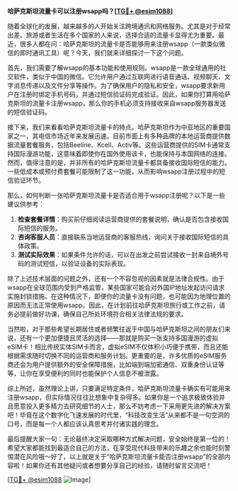 **哈萨克斯坦流量卡可以注册wsapp吗？[[TG💪+ @esim1088](https://t.me/s/esim1088)]**

随着全球化的发展，越来越多的人开始关注跨境通讯和网络服务。尤其是对于经常出差、旅游或者生活在多个国家的人来说，选择合适的流量卡显得尤为重要。最近，很多人都在问：哈萨克斯坦的流量卡是否能够用来注册wsapp（一款类似微信的即时通讯工具）呢？今天，我们就来详细探讨一下这个问题。

首先，我们需要了解wsapp的基本功能和使用规则。wsapp是一款全球通用的社交软件，类似于中国的微信。它允许用户通过互联网进行语音通话、视频聊天、文字消息传递以及文件分享等操作。为了确保用户的隐私和安全，wsapp要求新用户在注册时绑定手机号码，并通过短信验证码完成验证。因此，如果你打算用哈萨克斯坦的流量卡注册wsapp，那么你的手机必须支持接收来自wsapp服务器发送的短信验证码。

接下来，我们来看看哈萨克斯坦流量卡的特点。哈萨克斯坦作为中亚地区的重要国家之一，其电信市场近年来发展迅速。目前市面上有多种品牌的本地运营商提供数据流量套餐服务，包括Beeline、Kcell、Activ等。这些运营商提供的SIM卡通常支持国际漫游功能，这意味着即使你在国外使用该卡，也能保持与本国网络的连接。然而，值得注意的是，并非所有的哈萨克斯坦流量卡都具备接收国际短信的能力。一些低成本或预付费套餐可能限制了这一功能，从而影响wsapp注册过程中的短信验证环节。

那么，如何判断一张哈萨克斯坦流量卡是否适合用于wsapp注册呢？以下是一些建议供参考：

1. **检查套餐详情**：购买前仔细阅读运营商提供的套餐说明，确认是否包含接收国际短信的服务。
2. **咨询客服人员**：直接联系当地运营商的客服热线，询问关于接收国际短信的具体政策。
3. **测试实际效果**：如果条件允许的话，可以在出发之前尝试接收一封来自境外号码的测试短信，以验证设备的实际表现。

除了上述技术层面的问题之外，还有一个不容忽视的因素就是法律合规性。由于wsapp在全球范围内受到严格监管，某些国家可能会对外国IP地址发起访问请求实施封锁措施。在这种情况下，即便你的流量卡没有问题，也可能因为地理位置的原因而无法正常使用wsapp。因此，在计划前往哈萨克斯坦旅行或工作之前，请务必提前做好功课，确保自己所处环境符合相关法律法规的要求。

当然啦，对于那些希望长期居住或者频繁往返于中国与哈萨克斯坦之间的朋友们来说，还有一个更加便捷且灵活的选择——那就是购买一张支持多国漫游的虚拟eSIM卡！相比传统实体SIM卡而言，虚拟eSIM不仅体积小巧便于携带，而且还能根据需求随时切换不同的运营商和服务计划。更重要的是，许多优质的eSIM服务商还会为用户提供额外的安全保障措施，比如端到端加密通信、双重身份认证等等，让你在享受便利的同时也能保护个人信息不被泄露。

综上所述，虽然理论上讲，只要满足特定条件，哈萨克斯坦流量卡确实有可能用来注册wsapp，但实际情况往往比想象中复杂得多。如果你是一个追求极致体验并且愿意投入更多精力去研究细节的人士，那么不妨考虑一下采用更先进的解决方案吧！毕竟在这个数字化飞速发展的时代里，“科技改变生活”从来都不是一句空洞的口号，而是每一个人都应该认真思考并付诸实践的理念。

最后提醒大家一句：无论最终决定采取哪种方式解决问题，安全始终是第一位的！希望大家都能找到最适合自己的方法，在享受现代科技带来的乐趣之余也能时刻警惕潜在风险哦～好了，以上就是关于“哈萨克斯坦流量卡能否注册wsapp”的全部内容啦！如果你还有其他疑问或者想要分享自己的经验，请随时留言交流吧！

[[TG💪+ @esim1088](https://t.me/s/esim1088) ![Image](https://i.postimg.cc/4NQfJmqS/Snipaste-2025-05-13-00-14-12.png)]